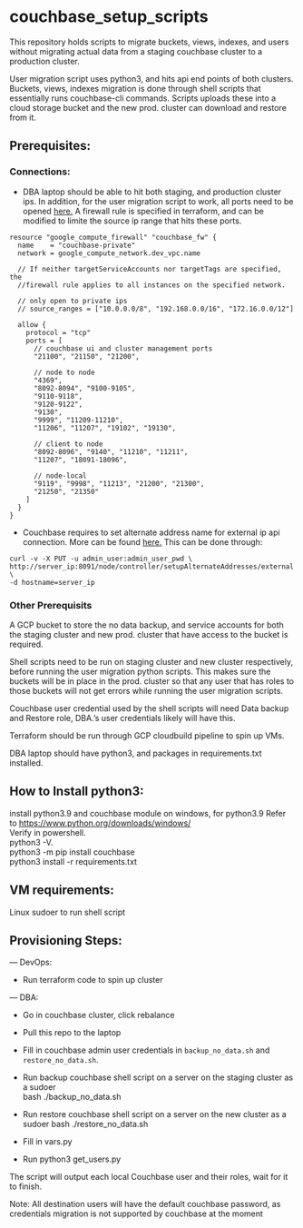 # couchbase_setup_scripts
This repository holds scripts to migrate buckets, views, indexes, and users without migrating actual data from a staging couchbase cluster to a production cluster. 

User migration script uses python3, and hits api end points of both clusters.
Buckets, views, indexes migration is done through shell scripts that essentially runs couchbase-cli commands. Scripts uploads these into a cloud storage bucket and the new prod. cluster can download and restore from it.

## Prerequisites:

### Connections:
* DBA laptop should be able to hit both staging, and production cluster ips. In addition, for the user migration script to work, all ports need to be opened [here.](https://docs.couchbase.com/server/current/install/install-ports.html) A firewall rule is specified in terraform, and can be modified to limite the source ip range that hits these ports.

```
resource "google_compute_firewall" "couchbase_fw" {
  name    = "couchbase-private"
  network = google_compute_network.dev_vpc.name

  // If neither targetServiceAccounts nor targetTags are specified, the 
  //firewall rule applies to all instances on the specified network.

  // only open to private ips
  // source_ranges = ["10.0.0.0/8", "192.168.0.0/16", "172.16.0.0/12"]

  allow {
    protocol = "tcp"
    ports = [
      // couchbase ui and cluster management ports
      "21100", "21150", "21200",

      // node to node
      "4369",
      "8092-8094", "9100-9105",
      "9110-9118",
      "9120-9122",
      "9130",
      "9999", "11209-11210",
      "11206", "11207", "19102", "19130",

      // client to node
      "8092-8096", "9140", "11210", "11211",
      "11207", "18091-18096",

      // node-local
      "9119", "9998", "11213", "21200", "21300",
      "21250", "21350"
    ]
  }
}
```
* Couchbase requires to set alternate address name for external ip api connection. More can be found [here.](https://docs.couchbase.com/php-sdk/current/howtos/managing-connections.html#alternate-addresses-and-custom-ports)
This can be done through:
```
curl -v -X PUT -u admin_user:admin_user_pwd \
http://server_ip:8091/node/controller/setupAlternateAddresses/external \
-d hostname=server_ip
```

### Other Prerequisits
A GCP bucket to store the no data backup, and service accounts for both the staging cluster and new prod. cluster that have access to the bucket is required.

Shell scripts need to be run on staging cluster and new cluster respectively, before running the user migration python scripts. This makes sure the buckets will be in place in the prod. cluster so that any user that has roles to those buckets will not get errors while running the user migration scripts.

Couchbase user credential used by the shell scripts will need Data backup and Restore role, DBA.’s user credentials likely will have this.

Terraform should be run through GCP cloudbuild pipeline to spin up VMs.

DBA laptop should have python3, and packages in requirements.txt installed.




## How to Install python3:  
install python3.9 and couchbase module on windows, for python3.9
            Refer to https://www.python.org/downloads/windows/  
Verify in powershell.     
python3 -V.  
python3 -m pip install couchbase         
python3 install -r requirements.txt

## VM requirements:
Linux sudoer to run shell script

## Provisioning Steps:
   — DevOps:	
- Run terraform code to spin up cluster  

— DBA:					  
- Go in couchbase cluster, click rebalance
- Pull this repo to the laptop
			    
- Fill in couchbase admin user credentials in `backup_no_data.sh` and `restore_no_data.sh`.

- Run backup couchbase shell script on a server on the staging cluster as a sudoer  
  bash ./backup_no_data.sh
- Run restore couchbase shell script on a server on the new cluster as a sudoer
  bash ./restore_no_data.sh
- Fill in vars.py
- Run python3 get_users.py 

The script will output each local Couchbase user and their roles, wait for it to finish.

Note: All destination users will have the default couchbase password, as credentials migration is not supported by couchbase at the moment
